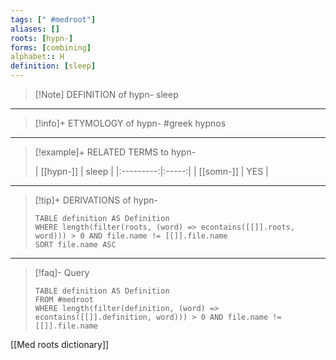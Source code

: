 ```yaml
---
tags: [" #medroot"]
aliases: []
roots: [hypn-]
forms: [combining]
alphabet:: H
definition: [sleep]
---
```

>[!Note] DEFINITION of hypn-
>sleep
_____
>[!info]+ ETYMOLOGY of hypn-
>#greek hypnos
_____
>[!example]+ RELATED TERMS to hypn-
>
>| [[hypn-]] | sleep |
|:---------:|:-----:|
| [[somn-]] | YES      |
_____
>[!tip]+ DERIVATIONS of hypn-
>```dataview
>TABLE definition AS Definition 
>WHERE length(filter(roots, (word) => econtains([[]].roots, word))) > 0 AND file.name != [[]].file.name
>SORT file.name ASC
>```
___
>[!faq]- Query
>
>```dataview
>TABLE definition AS Definition
>FROM #medroot
>WHERE length(filter(definition, (word) => econtains([[]].definition, word))) > 0 AND file.name != [[]].file.name
>```

[[Med roots dictionary]]